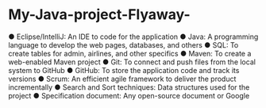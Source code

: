 # My-Java-project-Flyaway-
● Eclipse/IntelliJ: An IDE to code for the application  ● Java: A programming language to develop the web pages, databases, and others ● SQL: To create tables for admin, airlines, and other specifics ● Maven: To create a web-enabled Maven project ● Git: To connect and push files from the local system to GitHub  ● GitHub: To store the application code and track its versions  ● Scrum: An efficient agile framework to deliver the product incrementally  ● Search and Sort techniques: Data structures used for the project  ● Specification document: Any open-source document or Google
